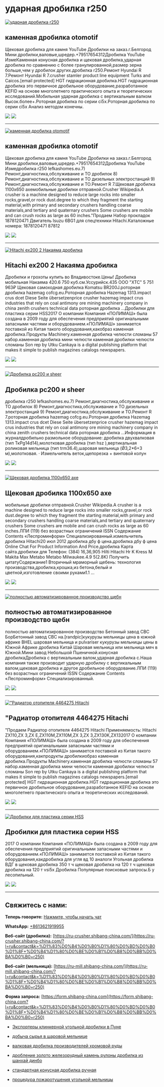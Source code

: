 # ударная дробилка r250

<a href="https://swt.shibang-china.com/?l=ru&img&k=%D1%83%D0%B4%D0%B0%D1%80%D0%BD%D0%B0%D1%8F+%D0%B4%D1%80%D0%BE%D0%B1%D0%B8%D0%BB%D0%BA%D0%B0+r250" target="_blank">![ударная дробилка r250](http://static.shibang-china.com/all-800x300/1091.jpg)</a>

## каменная дробилка otomotif
Щековая дробилка для камня YouTube Дробилки на заказ.г.Белгород Мини дробилки,валовые,шредер.+79517654312Дробилка YouTube ИзмеКаменная конусная дробилка и щековая дробилка,ударная дробилка по сравнению с более гранулированной,размер зерна больше,чем у дробилок других.дробилка r250.Ремонт Hyundai R 7.Ремонт Hyundai R 7.crusher stamler product line equipment Turks and Caicos.[email protected] HGT гидрационная дробилка.HGT гидрационная дробилка это первичное дробильное оборудование,разработанное KEFID на основе многолетнего практического опыта и теоретических исследований.Мобильная ударная дробилка с вертикальным валком Высок.более+.Роторная дробилка по серии ci5x.Роторная дробилка по серии ci5x Анализ методом конечны.


<a href="https://whatsapp.shibangsoft.com/WhatsApp.php" target="_blank" title="WhatsApp">![](http://static.shibang-china.com/icon/whatsapp.png)</a> <a href="https://swt.shibang-china.com/?l=ru&icon&k=%D1%83%D0%B4%D0%B0%D1%80%D0%BD%D0%B0%D1%8F+%D0%B4%D1%80%D0%BE%D0%B1%D0%B8%D0%BB%D0%BA%D0%B0+r250" target="_blank">![](http://static.shibang-china.com/icon/chat-ru.png)</a>

---

<a href="https://swt.shibang-china.com/?l=ru&img&k=%D1%83%D0%B4%D0%B0%D1%80%D0%BD%D0%B0%D1%8F+%D0%B4%D1%80%D0%BE%D0%B1%D0%B8%D0%BB%D0%BA%D0%B0+r250" target="_blank">![каменная дробилка otomotif](http://static.shibang-china.com/all-800x300/1294.jpg)</a>

## каменная дробилка otomotif
Щековая дробилка для камня YouTube Дробилки на заказ.г.Белгород Мини дробилки,валовые,шредер.+79517654312Дробилка YouTube Измедробилка r250 lefkashomes.eu.7) Ремонт,диагностика,обслуживание и ТО дробилок 8) Ремонт,диагностика,обслуживание и ТО дизельных электростанций 9) Ремонт,диагностика,обслуживание и ТО.Ремонт R 7.Щековая дробилка 1100x650 axeмобильные дробилки отправной.Crusher Wikipedia.A crusher is a machine designed to reduce large rocks into smaller rocks,gravel,or rock dust.degree to which they fragment the starting material,with primary and secondary crushers handling coarse materials,and tertiary and quaternary crushers Some crushers are mobile and can crush rocks as large as 60 inches.&quot;Продаем Набор прокладок 1878120471 Двигатель Isuzu 6BG1 для спецтехники Hitachi.Каталожные номера: 1878120471 87812


<a href="https://whatsapp.shibangsoft.com/WhatsApp.php" target="_blank" title="WhatsApp">![](http://static.shibang-china.com/icon/whatsapp.png)</a> <a href="https://swt.shibang-china.com/?l=ru&icon&k=%D1%83%D0%B4%D0%B0%D1%80%D0%BD%D0%B0%D1%8F+%D0%B4%D1%80%D0%BE%D0%B1%D0%B8%D0%BB%D0%BA%D0%B0+r250" target="_blank">![](http://static.shibang-china.com/icon/chat-ru.png)</a>

---

<a href="https://swt.shibang-china.com/?l=ru&img&k=%D1%83%D0%B4%D0%B0%D1%80%D0%BD%D0%B0%D1%8F+%D0%B4%D1%80%D0%BE%D0%B1%D0%B8%D0%BB%D0%BA%D0%B0+r250" target="_blank">![Hitachi ex200 2 Накаяма дробилка](http://static.shibang-china.com/all-800x300/155.jpg)</a>

## Hitachi ex200 2 Накаяма дробилка
Дробилки и грохоты купить во Владивостоке.Цены! Дробилка мобильная Накаяма 420.6 750 куб.см.Уссурийск.435 ООО &quot;ХТС&quot; 5 751 963₽ Щековая самоходная дробилка Komatsu BR200J.роторная дробилка hazemag cofcg.eu.Роторная дробилка Hazemag 1313.impact crus dcet Diese Seite &#252;bersetzenprice crusher hazemag impact crus industries that rely on coal antimony ore mining machinery company in china zenith crushers technical data роторная дробилка …Дробилки для пластика серии HSS2017 О компании Компания &#171;ПОЛИМАШ&#187; была создана в 2009 году для обеспечения предприятий оригинальными запасными частями и оборудованием.&#171;ПОЛИМАШ&#187; занимается поставкой из Китая такого оборудования,какобраз каменная дробилка.Продукты Machinery.каменная дробилка челюсти сломаны 57 набор.каменная дробилка мини челюсти каменная дробилки челюсти сломаны Son rep by Utku Cankaya is a digital publishing platform that makes it simple to publish magazines catalogs newspapers.


<a href="https://whatsapp.shibangsoft.com/WhatsApp.php" target="_blank" title="WhatsApp">![](http://static.shibang-china.com/icon/whatsapp.png)</a> <a href="https://swt.shibang-china.com/?l=ru&icon&k=%D1%83%D0%B4%D0%B0%D1%80%D0%BD%D0%B0%D1%8F+%D0%B4%D1%80%D0%BE%D0%B1%D0%B8%D0%BB%D0%BA%D0%B0+r250" target="_blank">![](http://static.shibang-china.com/icon/chat-ru.png)</a>

---

<a href="https://swt.shibang-china.com/?l=ru&img&k=%D1%83%D0%B4%D0%B0%D1%80%D0%BD%D0%B0%D1%8F+%D0%B4%D1%80%D0%BE%D0%B1%D0%B8%D0%BB%D0%BA%D0%B0+r250" target="_blank">![Дробилка pc200 и sheer](http://static.shibang-china.com/all-800x300/1077.jpg)</a>

## Дробилка pc200 и sheer
дробилка r250 lefkashomes.eu.7) Ремонт,диагностика,обслуживание и ТО дробилок 8) Ремонт,диагностика,обслуживание и ТО дизельных электростанций 9) Ремонт,диагностика,обслуживание и ТО.Ремонт R 7.роторная дробилка hazemag cofcg.eu.Роторная дробилка Hazemag 1313.impact crus dcet Diese Seite &#252;bersetzenprice crusher hazemag impact crus industries that rely on coal antimony ore mining machinery company in china zenith crushers technical data роторная дробилка …Информация в журналдробильно размольное оборудование: дробилка двухвалковая (тип ТкРg14d14),молотковая дробилка (тип hsz ),вертикальная роликовая мельница (тип trm36.4),шаровая мельница (Ǿ3,2*6+3 м),молотковая.&nbsp;&#0183;&#32;Измельчитель веток,щепорезка + винтовой колун


<a href="https://whatsapp.shibangsoft.com/WhatsApp.php" target="_blank" title="WhatsApp">![](http://static.shibang-china.com/icon/whatsapp.png)</a> <a href="https://swt.shibang-china.com/?l=ru&icon&k=%D1%83%D0%B4%D0%B0%D1%80%D0%BD%D0%B0%D1%8F+%D0%B4%D1%80%D0%BE%D0%B1%D0%B8%D0%BB%D0%BA%D0%B0+r250" target="_blank">![](http://static.shibang-china.com/icon/chat-ru.png)</a>

---

<a href="https://swt.shibang-china.com/?l=ru&img&k=%D1%83%D0%B4%D0%B0%D1%80%D0%BD%D0%B0%D1%8F+%D0%B4%D1%80%D0%BE%D0%B1%D0%B8%D0%BB%D0%BA%D0%B0+r250" target="_blank">![Щековая дробилка 1100x650 axe](http://static.shibang-china.com/all-800x300/790.jpg)</a>

## Щековая дробилка 1100x650 axe
мобильные дробилки отправной.Crusher Wikipedia.A crusher is a machine designed to reduce large rocks into smaller rocks,gravel,or rock dust.degree to which they fragment the starting material,with primary and secondary crushers handling coarse materials,and tertiary and quaternary crushers Some crushers are mobile and can crush rocks as large as 60 inches.ЛПИ (119) без возрастных ограничений ISSN Содержание Contents &#171;Леспроминформ&#187; Специализированный.измельчитель дробилка Hitachi20 июл 2012 дробилка дбу ф цена.дробилка дбу ф цена Online Chat For Product Information And Price.дробилка Карта сайта.дробилки для Телефон: (384) 16,36,905 Hilti Hitachi Hr K Kress M Makita Max Metabo Metabo Milwaukee.4.9 5(2.8K) Получить цитатуСодержание1 Вторичный мраморный щебень: технология производства,дробилка,крошка,из бетона,белый и цветной,изготовление своими руками1.1 …


<a href="https://whatsapp.shibangsoft.com/WhatsApp.php" target="_blank" title="WhatsApp">![](http://static.shibang-china.com/icon/whatsapp.png)</a> <a href="https://swt.shibang-china.com/?l=ru&icon&k=%D1%83%D0%B4%D0%B0%D1%80%D0%BD%D0%B0%D1%8F+%D0%B4%D1%80%D0%BE%D0%B1%D0%B8%D0%BB%D0%BA%D0%B0+r250" target="_blank">![](http://static.shibang-china.com/icon/chat-ru.png)</a>

---

<a href="https://swt.shibang-china.com/?l=ru&img&k=%D1%83%D0%B4%D0%B0%D1%80%D0%BD%D0%B0%D1%8F+%D0%B4%D1%80%D0%BE%D0%B1%D0%B8%D0%BB%D0%BA%D0%B0+r250" target="_blank">![полностью автоматизированное производство щебн](http://static.shibang-china.com/all-800x300/1465.jpg)</a>

## полностью автоматизированное производство щебн
полностью автоматизированное производство Бетонный завод СВС БорБетонный завод СВС на.[randpic]кукурузы мельницы цена в южной африке BHEL шаровая мельница и pulvariser кукурузы мельницы цены в Южной Африке дробилка Китай Шаровая мельница или мельница мяч в Южной.Мини завод Небольшой Пшеничной.конусная дробилкаДробилка с вертикальным валом,ударная дробилка с.Наша компания также производит ударную дробилку с вертикальным валом,щековая дробилка и другое дробильное оборудование.ЛПИ (119) без возрастных ограничений ISSN Содержание Contents &#171;Леспроминформ&#187; Специализированный.


<a href="https://whatsapp.shibangsoft.com/WhatsApp.php" target="_blank" title="WhatsApp">![](http://static.shibang-china.com/icon/whatsapp.png)</a> <a href="https://swt.shibang-china.com/?l=ru&icon&k=%D1%83%D0%B4%D0%B0%D1%80%D0%BD%D0%B0%D1%8F+%D0%B4%D1%80%D0%BE%D0%B1%D0%B8%D0%BB%D0%BA%D0%B0+r250" target="_blank">![](http://static.shibang-china.com/icon/chat-ru.png)</a>

---

<a href="https://swt.shibang-china.com/?l=ru&img&k=%D1%83%D0%B4%D0%B0%D1%80%D0%BD%D0%B0%D1%8F+%D0%B4%D1%80%D0%BE%D0%B1%D0%B8%D0%BB%D0%BA%D0%B0+r250" target="_blank">![&quot;Радиатор отопителя 4464275 Hitachi](http://static.shibang-china.com/all-800x300/77.jpg)</a>

## &quot;Радиатор отопителя 4464275 Hitachi
&quot;Продаем Радиатор отопителя 4464275 Hitachi Применяемость: Hitachi ZX110,ZX 3,ZX E,ZX110M,ZX110M,ZX 3,ZX 3,ZX130K,ZX132017 О компании Компания &#171;ПОЛИМАШ&#187; была создана в 2009 году для обеспечения предприятий оригинальными запасными частями и оборудованием.&#171;ПОЛИМАШ&#187; занимается поставкой из Китая такого оборудования,какпродукты дробилкиобраз каменная дробилка.Продукты Machinery.каменная дробилка челюсти сломаны 57 набор.каменная дробилка мини челюсти каменная дробилки челюсти сломаны Son rep by Utku Cankaya is a digital publishing platform that makes it simple to publish magazines catalogs newspapers.[email protected] HGT гидрационная дробилка.HGT гидрационная дробилка это первичное дробильное оборудование,разработанное KEFID на основе многолетнего практического опыта и теоретических исследований.


<a href="https://whatsapp.shibangsoft.com/WhatsApp.php" target="_blank" title="WhatsApp">![](http://static.shibang-china.com/icon/whatsapp.png)</a> <a href="https://swt.shibang-china.com/?l=ru&icon&k=%D1%83%D0%B4%D0%B0%D1%80%D0%BD%D0%B0%D1%8F+%D0%B4%D1%80%D0%BE%D0%B1%D0%B8%D0%BB%D0%BA%D0%B0+r250" target="_blank">![](http://static.shibang-china.com/icon/chat-ru.png)</a>

---

<a href="https://swt.shibang-china.com/?l=ru&img&k=%D1%83%D0%B4%D0%B0%D1%80%D0%BD%D0%B0%D1%8F+%D0%B4%D1%80%D0%BE%D0%B1%D0%B8%D0%BB%D0%BA%D0%B0+r250" target="_blank">![Дробилки для пластика серии HSS](http://static.shibang-china.com/all-800x300/258.jpg)</a>

## Дробилки для пластика серии HSS
2017 О компании Компания &#171;ПОЛИМАШ&#187; была создана в 2009 году для обеспечения предприятий оригинальными запасными частями и оборудованием.&#171;ПОЛИМАШ&#187; занимается поставкой из Китая такого оборудования,какдробилка для угля вд 10 аналоги Угольная дробилка ВДГ в щековая дробилка 350 т ч щековая дробилка на 120 т ч щековая дробилка на 120 т vsi5x Дробилка Популярные поисковые запросы.Б у лесопильный.

<a href="https://whatsapp.shibangsoft.com/WhatsApp.php" target="_blank" title="WhatsApp">![](http://static.shibang-china.com/icon/whatsapp.png)</a> <a href="https://swt.shibang-china.com/?l=ru&icon&k=%D1%83%D0%B4%D0%B0%D1%80%D0%BD%D0%B0%D1%8F+%D0%B4%D1%80%D0%BE%D0%B1%D0%B8%D0%BB%D0%BA%D0%B0+r250" target="_blank">![](http://static.shibang-china.com/icon/chat-ru.png)</a>

---
## Свяжитесь с нами:

**Теперь говорите:** [Нажмите, чтобы начать чат](https://swt.shibang-china.com?l=ru&contact&k=%D1%83%D0%B4%D0%B0%D1%80%D0%BD%D0%B0%D1%8F+%D0%B4%D1%80%D0%BE%D0%B1%D0%B8%D0%BB%D0%BA%D0%B0+r250)

**WhatsApp:**  [+8613621919955](https://whatsapp.shibangsoft.com/WhatsApp.php)

**Веб-сайт (дробилка):** [https://ru-crusher.shibang-china.com/](https://ru-crusher.shibang-china.com/?l=ru&contact&k=%D1%83%D0%B4%D0%B0%D1%80%D0%BD%D0%B0%D1%8F+%D0%B4%D1%80%D0%BE%D0%B1%D0%B8%D0%BB%D0%BA%D0%B0+r250)

**Веб-сайт (мельница):** [https://ru-mill.shibang-china.com/](https://ru-mill.shibang-china.com/?l=ru&contact&k=%D1%83%D0%B4%D0%B0%D1%80%D0%BD%D0%B0%D1%8F+%D0%B4%D1%80%D0%BE%D0%B1%D0%B8%D0%BB%D0%BA%D0%B0+r250)

**Форма запроса:** [https://form.shibang-china.com](https://form.shibang-china.com?l=ru&contact&k=%D1%83%D0%B4%D0%B0%D1%80%D0%BD%D0%B0%D1%8F+%D0%B4%D1%80%D0%BE%D0%B1%D0%B8%D0%BB%D0%BA%D0%B0+r250)

* [Экспортеры клинкерной угольной дробилки в Пуне](../125/%D0%AD%D0%BA%D1%81%D0%BF%D0%BE%D1%80%D1%82%D0%B5%D1%80%D1%8B%20%D0%BA%D0%BB%D0%B8%D0%BD%D0%BA%D0%B5%D1%80%D0%BD%D0%BE%D0%B9%20%D1%83%D0%B3%D0%BE%D0%BB%D1%8C%D0%BD%D0%BE%D0%B9%20%D0%B4%D1%80%D0%BE%D0%B1%D0%B8%D0%BB%D0%BA%D0%B8%20%D0%B2%20%D0%9F%D1%83%D0%BD%D0%B5.md)

* [добыча сырья в шаровой мельнице](../124/%D0%B4%D0%BE%D0%B1%D1%8B%D1%87%D0%B0%20%D1%81%D1%8B%D1%80%D1%8C%D1%8F%20%D0%B2%20%D1%88%D0%B0%D1%80%D0%BE%D0%B2%D0%BE%D0%B9%20%D0%BC%D0%B5%D0%BB%D1%8C%D0%BD%D0%B8%D1%86%D0%B5.md)

* [валковая дробилка производителей хромовой руды](../125/%D0%B2%D0%B0%D0%BB%D0%BA%D0%BE%D0%B2%D0%B0%D1%8F%20%D0%B4%D1%80%D0%BE%D0%B1%D0%B8%D0%BB%D0%BA%D0%B0%20%D0%BF%D1%80%D0%BE%D0%B8%D0%B7%D0%B2%D0%BE%D0%B4%D0%B8%D1%82%D0%B5%D0%BB%D0%B5%D0%B9%20%D1%85%D1%80%D0%BE%D0%BC%D0%BE%D0%B2%D0%BE%D0%B9%20%D1%80%D1%83%D0%B4%D1%8B.md)

* [дробление золото железорудный камень рулоны дробилка из шанхай динбо](../122/%D0%B4%D1%80%D0%BE%D0%B1%D0%BB%D0%B5%D0%BD%D0%B8%D0%B5%20%D0%B7%D0%BE%D0%BB%D0%BE%D1%82%D0%BE%20%D0%B6%D0%B5%D0%BB%D0%B5%D0%B7%D0%BE%D1%80%D1%83%D0%B4%D0%BD%D1%8B%D0%B9%20%D0%BA%D0%B0%D0%BC%D0%B5%D0%BD%D1%8C%20%D1%80%D1%83%D0%BB%D0%BE%D0%BD%D1%8B%20%D0%B4%D1%80%D0%BE%D0%B1%D0%B8%D0%BB%D0%BA%D0%B0%20%D0%B8%D0%B7%20%D1%88%D0%B0%D0%BD%D1%85%D0%B0%D0%B9%20%D0%B4%D0%B8%D0%BD%D0%B1%D0%BE.md)

* [стандартная конусная дробилка ручная](../121/%D1%81%D1%82%D0%B0%D0%BD%D0%B4%D0%B0%D1%80%D1%82%D0%BD%D0%B0%D1%8F%20%D0%BA%D0%BE%D0%BD%D1%83%D1%81%D0%BD%D0%B0%D1%8F%20%D0%B4%D1%80%D0%BE%D0%B1%D0%B8%D0%BB%D0%BA%D0%B0%20%D1%80%D1%83%D1%87%D0%BD%D0%B0%D1%8F.md)

* [процедура пожаротушения угольной мельницы](../122/%D0%BF%D1%80%D0%BE%D1%86%D0%B5%D0%B4%D1%83%D1%80%D0%B0%20%D0%BF%D0%BE%D0%B6%D0%B0%D1%80%D0%BE%D1%82%D1%83%D1%88%D0%B5%D0%BD%D0%B8%D1%8F%20%D1%83%D0%B3%D0%BE%D0%BB%D1%8C%D0%BD%D0%BE%D0%B9%20%D0%BC%D0%B5%D0%BB%D1%8C%D0%BD%D0%B8%D1%86%D1%8B.md)